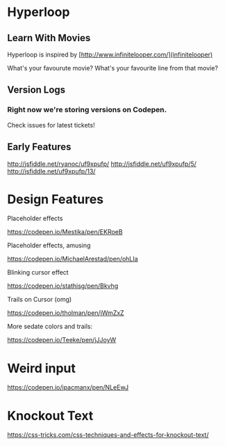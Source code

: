 # Hyperloop
## Learn With Movies

Hyperloop is inspired by [http://www.infinitelooper.com/](infinitelooper)

What's your favourute movie?
What's your favourite line from that movie?

## Version Logs

### Right now we're storing versions on Codepen.

Check issues for latest tickets!


## Early Features

http://jsfiddle.net/ryanoc/uf9xpufp/
http://jsfiddle.net/uf9xpufp/5/
http://jsfiddle.net/uf9xpufp/13/

# Design Features

Placeholder effects

https://codepen.io/Mestika/pen/EKRoeB

Placeholder effects, amusing

https://codepen.io/MichaelArestad/pen/ohLIa

Blinking cursor effect

https://codepen.io/stathisg/pen/Bkvhg

Trails on Cursor (omg)

https://codepen.io/tholman/pen/jWmZxZ

More sedate colors and trails:

https://codepen.io/Teeke/pen/jJJoyW

# Weird input

https://codepen.io/ipacmanx/pen/NLeEwJ

# Knockout Text

https://css-tricks.com/css-techniques-and-effects-for-knockout-text/




